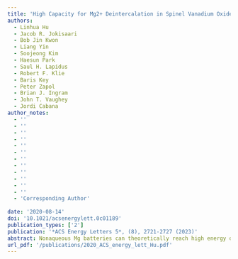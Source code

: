 ```yaml
---
title: 'High Capacity for Mg2+ Deintercalation in Spinel Vanadium Oxide Nanocrystals'
authors:
  - Linhua Hu
  - Jacob R. Jokisaari
  - Bob Jin Kwon
  - Liang Yin
  - Soojeong Kim
  - Haesun Park
  - Saul H. Lapidus
  - Robert F. Klie
  - Baris Key
  - Peter Zapol
  - Brian J. Ingram
  - John T. Vaughey
  - Jordi Cabana 
author_notes:
  - ''
  - ''
  - ''
  - ''
  - ''
  - ''
  - ''
  - ''
  - ''
  - ''
  - ''
  - ''
  - 'Corresponding Author'
  
date: '2020-08-14'
doi: '10.1021/acsenergylett.0c01189'
publication_types: ['2']
publication: '*ACS Energy Letters 5*, (8), 2721-2727 (2023)'
abstract: Nonaqueous Mg batteries can theoretically reach high energy density with cost-effective materials, yet no such device to date has performance competitive with Li-ion technologies. A major barrier is the need for oxide cathodes that combine high capacity and voltage. Very few oxides have shown intrinsic ability for Mg2+ intercalation in electrolytes with acceptably low content of H2O. Herein, we demonstrate that nanocrystals of MgV2O4 can reach high capacity for Mg2+ deintercalation with a mechanism that preserves their spinel framework, validated through measurements with different chemical and structural sensitivity. The structural stability contrasts with other phases where reaching high capacity required distortions that introduce undesirable mechanical strain. The favorable properties of the oxide allowed cycling in a full cell with Mg metal. This work reveals new insights into the viability of multivalent intercalation in oxides, meeting a milestone toward the feasibility of high-voltage batteries with either Mg metal or Mg-ion anodes.
url_pdf: '/publications/2020_ACS_energy_lett_Hu.pdf'
---
```

